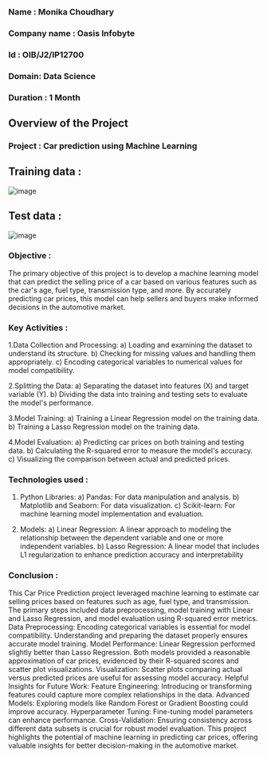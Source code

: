 ### Name : Monika Choudhary
### Company name : Oasis Infobyte
### Id : OIB/J2/IP12700
### Domain: Data Science
### Duration : 1 Month

## Overview of the Project 
### Project : Car prediction using Machine Learning
## Training data :
![image](https://github.com/user-attachments/assets/b878eceb-7e52-487a-b19e-4091d92c09bd)

## Test data :
![image](https://github.com/user-attachments/assets/0e45a521-7f79-4fb5-abbf-2e7feefcaf16)

### Objective : 
The primary objective of this project is to develop a machine learning model that can predict the selling price of a car based on various features such as the car's age, fuel type, transmission type, and more. By accurately predicting car prices, this model can help sellers and buyers make informed decisions in the automotive market.

### Key Activities :
1.Data Collection and Processing:
a) Loading and examining the dataset to understand its structure.
b) Checking for missing values and handling them appropriately.
c) Encoding categorical variables to numerical values for model compatibility.

2.Splitting the Data:
a) Separating the dataset into features (X) and target variable (Y).
b) Dividing the data into training and testing sets to evaluate the model's performance.

3.Model Training:
a) Training a Linear Regression model on the training data.
b) Training a Lasso Regression model on the training data.

4.Model Evaluation:
a) Predicting car prices on both training and testing data.
b) Calculating the R-squared error to measure the model's accuracy.
c) Visualizing the comparison between actual and predicted prices.

### Technologies used : 
1. Python Libraries:
a) Pandas: For data manipulation and analysis.
b) Matplotlib and Seaborn: For data visualization.
c) Scikit-learn: For machine learning model implementation and evaluation.

2. Models:
a) Linear Regression: A linear approach to modeling the relationship between the dependent variable and one or more independent variables.
b) Lasso Regression: A linear model that includes L1 regularization to enhance prediction accuracy and interpretability

### Conclusion : 
This Car Price Prediction project leveraged machine learning to estimate car selling prices based on features such as age, fuel type, and transmission. The primary steps included data preprocessing, model training with Linear and Lasso Regression, and model evaluation using R-squared error metrics.
Data Preprocessing:
Encoding categorical variables is essential for model compatibility.
Understanding and preparing the dataset properly ensures accurate model training.
Model Performance:
Linear Regression performed slightly better than Lasso Regression.
Both models provided a reasonable approximation of car prices, evidenced by their R-squared scores and scatter plot visualizations.
Visualization:
Scatter plots comparing actual versus predicted prices are useful for assessing model accuracy.
Helpful Insights for Future Work:
Feature Engineering: Introducing or transforming features could capture more complex relationships in the data.
Advanced Models: Exploring models like Random Forest or Gradient Boosting could improve accuracy.
Hyperparameter Tuning: Fine-tuning model parameters can enhance performance.
Cross-Validation: Ensuring consistency across different data subsets is crucial for robust model evaluation.
This project highlights the potential of machine learning in predicting car prices, offering valuable insights for better decision-making in the automotive market.
